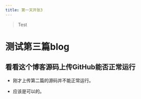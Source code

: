 ```yaml
---
title: 第一天开张3
---
```

> Test
# 测试第三篇blog
## 看看这个博客源码上传GitHub能否正常运行

- 刚才上传第二篇的源码并不能正常运行。
* 应该是可以的。

